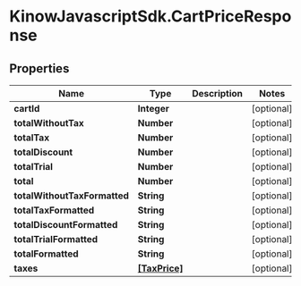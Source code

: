 # KinowJavascriptSdk.CartPriceResponse

## Properties
Name | Type | Description | Notes
------------ | ------------- | ------------- | -------------
**cartId** | **Integer** |  | [optional] 
**totalWithoutTax** | **Number** |  | [optional] 
**totalTax** | **Number** |  | [optional] 
**totalDiscount** | **Number** |  | [optional] 
**totalTrial** | **Number** |  | [optional] 
**total** | **Number** |  | [optional] 
**totalWithoutTaxFormatted** | **String** |  | [optional] 
**totalTaxFormatted** | **String** |  | [optional] 
**totalDiscountFormatted** | **String** |  | [optional] 
**totalTrialFormatted** | **String** |  | [optional] 
**totalFormatted** | **String** |  | [optional] 
**taxes** | [**[TaxPrice]**](TaxPrice.md) |  | [optional] 


